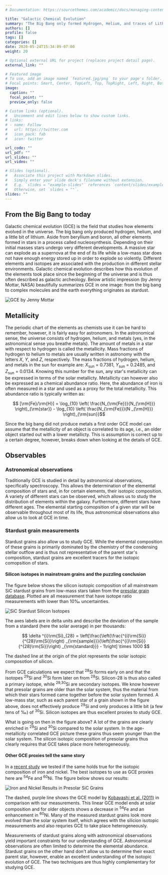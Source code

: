 ```yaml
---
# Documentation: https://sourcethemes.com/academic/docs/managing-content/

title: "Galactic Chemical Evolution"
summary: "The Big Bang only formed Hydrogen, Helium, and traces of Lithium. The evolution of elements since then is termed galactic chemical evolution."
authors: []
profile: false
tags: []
categories: []
date: 2020-05-24T15:34:09-07:00
weight: 20

# Optional external URL for project (replaces project detail page).
external_link: ""

# Featured image
# To use, add an image named `featured.jpg/png` to your page's folder.
# Focal points: Smart, Center, TopLeft, Top, TopRight, Left, Right, BottomLeft, Bottom, BottomRight.
image:
  caption: ""
  focal_point: ""
  preview_only: false

# Custom links (optional).
#   Uncomment and edit lines below to show custom links.
# links:
# - name: Follow
#   url: https://twitter.com
#   icon_pack: fab
#   icon: twitter

url_code: ""
url_pdf: ""
url_slides: ""
url_video: ""

# Slides (optional).
#   Associate this project with Markdown slides.
#   Simply enter your slide deck's filename without extension.
#   E.g. `slides = "example-slides"` references `content/slides/example-slides.md`.
#   Otherwise, set `slides = ""`.
slides: ""
---
```


## From the Big Bang to today

Galactic chemical evolution (GCE) is the field that studies how elements evolved in the universe. The big bang only produced hydrogen, helium, and a little bit of lithium. Aside from beryllium and boron, all other elements formed in stars in a process called nucleosynthesis. Depending on their initial masses stars undergo very different developments. A massive star can explode as a supernova at the end of its life while a low-mass star does not have enough energy stored up in order to explode so violently. Different elements and isotopes are associated with the production in different stellar environments. Galactic chemical evolution describes how this evolution of the elements took place since the beginning of the universe and is thus often described as galactic archeology. Below artistic impression (by Jenny Mottar, NASA) beautifully summarizes GCE in one image: from the big bang to complex molecules and the earth everything originates as stardust.

![GCE by Jenny Mottar](/img/projects/gce/gce_mottar.jpg)

## Metallicity 
The periodic chart of the elements as chemists use it can be hard to
remember, however, it is fairly easy for astronomers. In the
astronomical sense, the universe consists of hydrogen, helium, and metals (yes,
in the astronomical sense you breathe metals). The amount of metals in a star
with respect to hydrogen is called the metallicity. Mass fractions of hydrogen
to helium to metals are usually written in astronomy with the letters *X*, *Y*,
and *Z*, respectively. The mass fractions of hydrogen, helium, and metals in the
sun for example are: *X*<sub>sun</sub> = 0.7381, *Y*<sub>sun</sub> = 0.2485, and
*Z*<sub>sun</sub> = 0.0134. Knowing this number for the sun, any star's
metallicity can be expressed in terms of the solar metallicty. Metallicity can
however also be expressed as a chemical abundance ratio. Here, the abundance of
iron is often measured in a star and used as a proxy for the total metallicity.
This abundance ratio is typically written as:

$$ [\rm{Fe}/\rm{H}] = \log_{10} \left( \frac{N_{\rm{Fe}}}{N_{\rm{H}}} \right)_{\rm{star}} - \log_{10} \left( \frac{N_{\rm{Fe}}}{N _{\rm{H}}} \right)_{\rm{sun}}$$

Since the big bang did not produce metals a first order GCE model can assume that the metallicity of an object is correlated to its age, i.e., an older object started out with a lower metallicty. This is assumption is correct up to a certain degree, however, breaks down when looking at the details of GCE.


## Observables

### Astronomical observations

Traditionally GCE is studied in detail by astronomical observations, specifically spectroscopy. This allows the determination of the elemental composition of stars and, in for certain elements, their isotopic composition. A variety of different stars can be observed, which allows us to study the distribution of elements within the galaxy. Furthermore, different stars have different ages. The elemental starting comopsition of a given star will be observable throughout most of its life, thus astronomical observations also allow us to look at GCE in time. 

### Stardust grain measurements

Stardust grains also allow us to study GCE. While the elemental composition of these grains is primarily dominated by the chemistry of the condensing stellar outflow and is thus not representative of the parent star's composition, stardust grains are excellent tracers for the isotopic comopsition of stars. 

#### Silicon isotopes in mainstream grains and the puzzling conclusion

The figure below shows the silicon isotopic composition of all mainstream SiC stardust grains from low-mass stars taken from the <a href="https://presolar.physics.wustl.edu/presolar-grain-database/" target="_blank">presolar grain database</a>. Plotted are all measurement that have isotope ratio measurements with lower than 10‰ uncertainties. 

![SiC Stardust Silicon Isotopes](/img/projects/gce/sic_si_isos.png)

The axes labels are in delta units and describe the deviation of the sample from a standard (here the solar average) in per thousands:

$$ \delta ^{i}\rm{Si}_{28} = \left[\frac{\left(\frac{^{i}\rm{Si}}{^{28}\rm{Si}}\right) _{\rm{sample}}}{\left(\frac{^{i}\rm{Si}}{^{28}\rm{Si}}\right) _{\rm{standard}}} - 1\right] \times 1000 $$

The dashed line at the origin of the plot represents the solar isotopic composotion of silicon. 

From GCE calculations we expect that <sup>28</sup>Si forms early on and that the isotopes <sup>29</sup>Si and <sup>30</sup>Si form later on from <sup>28</sup>Si. Silicon-28 is thus also called a primary isotope, while <sup>29,30</sup>Si are secondary isotopes. We know however that presolar grains are older than the solar system, thus the material from which their stars formed came together before the solar system formed. A low-mass star, such as each parent star of a grain shown in the figure above, does not effectively produce <sup>29</sup>Si and only produces a little bit (a few tens of ‰) of <sup>30</sup>Si. Silicon isotopes are thus excellent proxies to study GCE. 

What is going on then in the figure above? A lot of the grains are clearly enriched in <sup>29</sup>Si and <sup>30</sup>Si compared to the solar system. In the age-metallicity correlated GCE picture these grains thus seem younger than the solar system. The silicon isotopic composition of presolar grains thus clearly requires that GCE takes place more heterogeneously. 

#### Other GCE proxies tell the same story

In a <a href="https://doi.org/10.1016/j.gca.2017.05.031" target="_blank">recent study</a> we tested if the same holds true for the isotopic composition of iron and nickel. The best isotopes to use as GCE proxies here are <sup>54</sup>Fe and <sup>60</sup>Ni. The figure below shows our results:

![Iron and Nickel Results in Presolar SiC Grains](/img/projects/gce/gce_fe_ni_trappitsch18_380px.png)

The dashed, purple line shows the GCE model by <a href="https://doi.org/10.1111/j.1365-2966.2011.18621.x" target="_blank">Kobayashi et al. (2011)</a> in comparison with our measurements. This linear GCE model ends at solar composition and for older objects shows a decrease in <sup>54</sup>Fe and an enhancement in <sup>60</sup>Ni. Many of the measured stardust grains look more evolved than the solar system itself, which agrees with the silicion isotopic measurements and also requries GCE to take place heterogeneously.

Measurements of stardust grains along with astronomical observations yield important constraints for our understanding of GCE. Astronomical observations are often limited to determine the elemental abundance. Stardust grains on the other hand don't allow us to determine their exact parent star, however, enable an excellent understanding of the isotopic evolution of GCE. The two techniques are thus highly complementary for studying GCE.